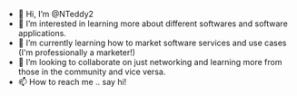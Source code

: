 - 👋 Hi, I’m @NTeddy2
- 👀 I’m interested in learning more about different softwares and software applications.
- 🌱 I’m currently learning how to market software services and use cases (I'm professionally a marketer!)
- 💞️ I’m looking to collaborate on just networking and learning more from those in the community and vice versa.
- 📫 How to reach me .. say hi! 

<!---
NTeddy2/NTeddy2 is a ✨ special ✨ repository because its `README.md` (this file) appears on your GitHub profile.
You can click the Preview link to take a look at your changes.
--->
